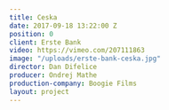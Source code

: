 ```yaml
---
title: Ceska
date: 2017-09-18 13:22:00 Z
position: 0
client: Erste Bank
video: https://vimeo.com/207111863
image: "/uploads/erste-bank-ceska.jpg"
director: Dan Difelice
producer: Ondrej Mathe
production-company: Boogie Films
layout: project
---
```


